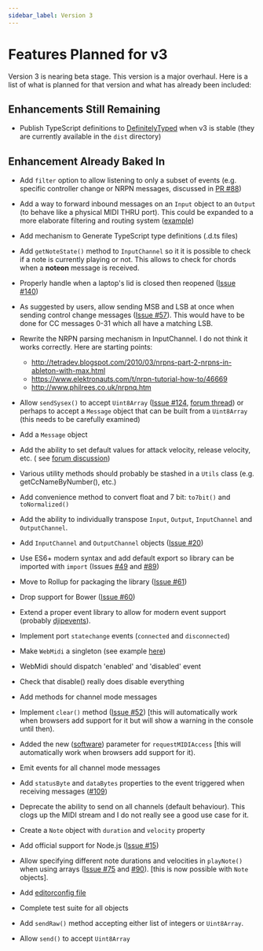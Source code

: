 ```yaml
---
sidebar_label: Version 3
---
```


# Features Planned for v3

Version 3 is nearing beta stage. This version is a major overhaul. Here is a list of what is planned
for that version and what has already been included:

## Enhancements Still Remaining

* Publish TypeScript definitions to 
[DefinitelyTyped](https://definitelytyped.org/guides/contributing.html) when v3 is stable (they are
currently available in the `dist` directory)

## Enhancement Already Baked In

* Add `filter` option to allow listening to only a subset of events (e.g. specific controller change
or NRPN messages, discussed in [PR #88](https://github.com/djipco/webmidi/pull/88))

* Add a way to forward inbound messages on an `Input` object to an `Output` (to behave like a 
physical MIDI THRU port). This could be expanded to a more elaborate filtering and routing system 
([example](https://github.com/shemeshg/RtMidiWrap#routing-configuration))

* Add mechanism to Generate TypeScript type definitions (.d.ts files)

* Add `getNoteState()` method to `InputChannel` so it it is possible to check if a note is currently 
playing or not. This allows to check for chords when a **noteon** message is received.

* Properly handle when a laptop's lid is closed then reopened
([Issue #140](https://github.com/djipco/webmidi/issues/140))

* As suggested by users, allow sending MSB and LSB at once when sending control change messages 
([Issue #57](https://github.com/djipco/webmidi/issues/57)). This would have to be done for CC 
messages 0-31 which all have a matching LSB.

* Rewrite the NRPN parsing mechanism in InputChannel. I do not think it works correctly. Here are 
starting points:

  - http://tetradev.blogspot.com/2010/03/nrpns-part-2-nrpns-in-ableton-with-max.html
  - https://www.elektronauts.com/t/nrpn-tutorial-how-to/46669
  - http://www.philrees.co.uk/nrpnq.htm
  

* Allow `sendSysex()` to accept `Uint8Array` ([Issue #124](https://github.com/djipco/webmidi/issues/124), [forum thread](https://webmidijs.org/forum/discussion/comment/97#Comment_97)) or perhaps to accept a `Message` object that can be built from a `Uint8Array` (this needs to be carefully examined)

* Add a `Message` object

* Add the ability to set default values for attack velocity, release velocity, etc. ( see [forum discussion](https://webmidijs.org/forum/discussion/44/things-in-webmidi-js-2-52-that-make-me-go-huh#latest))

* Various utility methods should probably be stashed in a `Utils` class (e.g. getCcNameByNumber(), etc.)

* Add convenience method to convert float and 7 bit: `to7bit()` and `toNormalized()`

* Add the ability to individually transpose `Input`, `Output`, `InputChannel` and `OutputChannel`.

* Add `InputChannel` and `OutputChannel` objects ([Issue #20](https://github.com/djipco/webmidi/issues/20))

* Use ES6+ modern syntax and add default export so library can be imported with `import`
(Issues [#49](https://github.com/djipco/webmidi/issues/49) and [#89](https://github.com/djipco/webmidi/issues/89))

* Move to Rollup for packaging the library ([Issue #61](https://github.com/djipco/webmidi/issues/61))

* Drop support for Bower ([Issue #60](https://github.com/djipco/webmidi/issues/60))

* Extend a proper event library to allow for modern event support (probably 
[djipevents](https://github.com/djipco/djipevents)).

* Implement port `statechange` events (`connected` and `disconnected`)

* Make `WebMidi` a singleton (see example
[here](https://www.sitepoint.com/javascript-design-patterns-singleton/))

* WebMidi should dispatch 'enabled' and 'disabled' event

* Check that disable() really does disable everything

* Add methods for channel mode messages

* Implement `clear()` method ([Issue #52](https://github.com/djipco/webmidi/issues/52)) [this will 
automatically work when browsers add support for it but will show a warning in the console until 
then).

* Added the new ([software](https://webaudio.github.io/web-midi-api/#dom-midioptions)) parameter for
`requestMIDIAccess` [this will automatically work when browsers add support for it).

* Emit events for all channel mode messages

* Add `statusByte` and `dataBytes` properties to the event triggered when receiving messages 
([#109](https://github.com/djipco/webmidi/issues/109))

* Deprecate the ability to send on all channels (default behaviour). This clogs up the MIDI stream
and I do not really see a good use case for it.

* Create a `Note` object with `duration` and `velocity` property

* Add official support for Node.js ([Issue #15](https://github.com/djipco/webmidi/issues/15))

* Allow specifying different note durations and velocities in `playNote()` when using arrays 
([Issue #75](https://github.com/djipco/webmidi/issues/75) and 
[#90](https://github.com/djipco/webmidi/issues/90)). [this is now possible with `Note` objects].

* Add [editorconfig file](https://atom.io/packages/editorconfig)

* Complete test suite for all objects

* Add `sendRaw()` method accepting either list of integers or `Uint8Array`.

* Allow `send()` to accept `Uint8Array`
